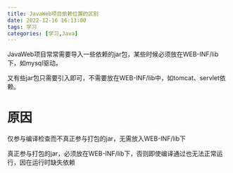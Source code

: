 ```yaml
---
title: JavaWeb项目依赖位置的区别
date: 2022-12-16 16:13:00
tags: 学习
categories: [学习,Java]
---
```

JavaWeb项目常常需要导入一些依赖的jar包，某些时候必须放在WEB-INF/lib下，如mysql驱动。

又有些jar包只需要引入即可，不需要放在WEB-INF/lib中，如tomcat、servlet依赖。

# 原因

仅参与编译检查而不真正参与打包的jar，无需放入WEB-INF/lib下

真正参与打包的jar，必须放在WEB-INF/lib下，否则即使编译通过也无法正常运行，因在运行时缺失依赖
